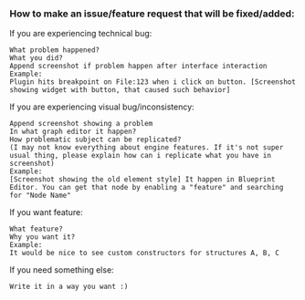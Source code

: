 ### How to make an issue/feature request that will be fixed/added:

If you are experiencing technical bug:

    What problem happened?
    What you did?
    Append screenshot if problem happen after interface interaction
    Example:
    Plugin hits breakpoint on File:123 when i click on button. [Screenshot showing widget with button, that caused such behavior]

If you are experiencing visual bug/inconsistency:

    Append screenshot showing a problem
    In what graph editor it happen?
    How problematic subject can be replicated?
    (I may not know everything about engine features. If it's not super usual thing, please explain how can i replicate what you have in screenshot)
    Example:
    [Screenshot showing the old element style] It happen in Blueprint Editor. You can get that node by enabling a "feature" and searching for "Node Name"

If you want feature:

    What feature?
    Why you want it?
    Example:
    It would be nice to see custom constructors for structures A, B, C

If you need something else:

    Write it in a way you want :)

